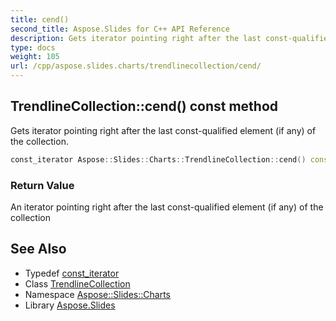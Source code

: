 ```yaml
---
title: cend()
second_title: Aspose.Slides for C++ API Reference
description: Gets iterator pointing right after the last const-qualified element (if any) of the collection.
type: docs
weight: 105
url: /cpp/aspose.slides.charts/trendlinecollection/cend/
---
```

## TrendlineCollection::cend() const method


Gets iterator pointing right after the last const-qualified element (if any) of the collection.

```cpp
const_iterator Aspose::Slides::Charts::TrendlineCollection::cend() const noexcept
```


### Return Value

An iterator pointing right after the last const-qualified element (if any) of the collection

## See Also

* Typedef [const_iterator](./const_iterator/)
* Class [TrendlineCollection](./)
* Namespace [Aspose::Slides::Charts](../)
* Library [Aspose.Slides](../../)